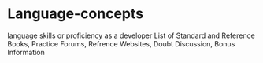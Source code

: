 # Language-concepts
language skills or proficiency as a developer
List of Standard and Reference Books, Practice Forums, Refrence Websites, Doubt Discussion, Bonus Information 
